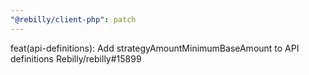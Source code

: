 ```yaml
---
"@rebilly/client-php": patch
---
```


feat(api-definitions): Add strategyAmountMinimumBaseAmount to API definitions Rebilly/rebilly#15899
